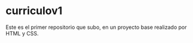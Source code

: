 # curriculov1
Este es el primer repositorio que subo, en un proyecto base realizado por HTML y CSS.
